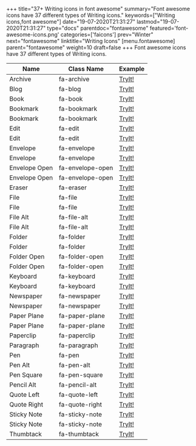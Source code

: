 +++
title="37+ Writing icons in font awesome"
summary="Font awesome icons have 37 different types of Writing icons."
keywords=["Writing icons,font awesome"]
date="19-07-2020T21:31:27"
lastmod="19-07-2020T21:31:27"
type="docs"
parentdoc="fontawesome"
featured='font-awesome-icons.png'
categories=['faicons']
prev="Winter"
next="fontawesome"
linktitle="Writing Icons"
[menu.fontawesome]
parent="fontawesome"
weight=10
draft=false
+++
Font awesome icons have 37 different types of Writing icons.<div class='table-responsive'><table class='table'><thead><tr><th>Name</th><th>Class Name</th><th>Example</th></tr></thead><tbody><tr><td><i class="fas fa-archive"></i>Archive</td><td>fa-archive</td><td><a href='https://www.angularjswiki.com/fontawesome/fa-archive/' target='_blank'>TryIt!</a></td></tr><tr><td><i class="fas fa-blog"></i>Blog</td><td>fa-blog</td><td><a href='https://www.angularjswiki.com/fontawesome/fa-blog/' target='_blank'>TryIt!</a></td></tr><tr><td><i class="fas fa-book"></i>Book</td><td>fa-book</td><td><a href='https://www.angularjswiki.com/fontawesome/fa-book/' target='_blank'>TryIt!</a></td></tr><tr><td><i class="fas fa-bookmark"></i>Bookmark</td><td>fa-bookmark</td><td><a href='https://www.angularjswiki.com/fontawesome/fa-bookmark/' target='_blank'>TryIt!</a></td></tr><tr><td><i class="far fa-bookmark"></i>Bookmark</td><td>fa-bookmark</td><td><a href='https://www.angularjswiki.com/fontawesome/fa-bookmark/' target='_blank'>TryIt!</a></td></tr><tr><td><i class="fas fa-edit"></i>Edit</td><td>fa-edit</td><td><a href='https://www.angularjswiki.com/fontawesome/fa-edit/' target='_blank'>TryIt!</a></td></tr><tr><td><i class="far fa-edit"></i>Edit</td><td>fa-edit</td><td><a href='https://www.angularjswiki.com/fontawesome/fa-edit/' target='_blank'>TryIt!</a></td></tr><tr><td><i class="fas fa-envelope"></i>Envelope</td><td>fa-envelope</td><td><a href='https://www.angularjswiki.com/fontawesome/fa-envelope/' target='_blank'>TryIt!</a></td></tr><tr><td><i class="far fa-envelope"></i>Envelope</td><td>fa-envelope</td><td><a href='https://www.angularjswiki.com/fontawesome/fa-envelope/' target='_blank'>TryIt!</a></td></tr><tr><td><i class="fas fa-envelope-open"></i>Envelope Open</td><td>fa-envelope-open</td><td><a href='https://www.angularjswiki.com/fontawesome/fa-envelope-open/' target='_blank'>TryIt!</a></td></tr><tr><td><i class="far fa-envelope-open"></i>Envelope Open</td><td>fa-envelope-open</td><td><a href='https://www.angularjswiki.com/fontawesome/fa-envelope-open/' target='_blank'>TryIt!</a></td></tr><tr><td><i class="fas fa-eraser"></i>Eraser</td><td>fa-eraser</td><td><a href='https://www.angularjswiki.com/fontawesome/fa-eraser/' target='_blank'>TryIt!</a></td></tr><tr><td><i class="fas fa-file"></i>File</td><td>fa-file</td><td><a href='https://www.angularjswiki.com/fontawesome/fa-file/' target='_blank'>TryIt!</a></td></tr><tr><td><i class="far fa-file"></i>File</td><td>fa-file</td><td><a href='https://www.angularjswiki.com/fontawesome/fa-file/' target='_blank'>TryIt!</a></td></tr><tr><td><i class="fas fa-file-alt"></i>File Alt</td><td>fa-file-alt</td><td><a href='https://www.angularjswiki.com/fontawesome/fa-file-alt/' target='_blank'>TryIt!</a></td></tr><tr><td><i class="far fa-file-alt"></i>File Alt</td><td>fa-file-alt</td><td><a href='https://www.angularjswiki.com/fontawesome/fa-file-alt/' target='_blank'>TryIt!</a></td></tr><tr><td><i class="fas fa-folder"></i>Folder</td><td>fa-folder</td><td><a href='https://www.angularjswiki.com/fontawesome/fa-folder/' target='_blank'>TryIt!</a></td></tr><tr><td><i class="far fa-folder"></i>Folder</td><td>fa-folder</td><td><a href='https://www.angularjswiki.com/fontawesome/fa-folder/' target='_blank'>TryIt!</a></td></tr><tr><td><i class="fas fa-folder-open"></i>Folder Open</td><td>fa-folder-open</td><td><a href='https://www.angularjswiki.com/fontawesome/fa-folder-open/' target='_blank'>TryIt!</a></td></tr><tr><td><i class="far fa-folder-open"></i>Folder Open</td><td>fa-folder-open</td><td><a href='https://www.angularjswiki.com/fontawesome/fa-folder-open/' target='_blank'>TryIt!</a></td></tr><tr><td><i class="fas fa-keyboard"></i>Keyboard</td><td>fa-keyboard</td><td><a href='https://www.angularjswiki.com/fontawesome/fa-keyboard/' target='_blank'>TryIt!</a></td></tr><tr><td><i class="far fa-keyboard"></i>Keyboard</td><td>fa-keyboard</td><td><a href='https://www.angularjswiki.com/fontawesome/fa-keyboard/' target='_blank'>TryIt!</a></td></tr><tr><td><i class="fas fa-newspaper"></i>Newspaper</td><td>fa-newspaper</td><td><a href='https://www.angularjswiki.com/fontawesome/fa-newspaper/' target='_blank'>TryIt!</a></td></tr><tr><td><i class="far fa-newspaper"></i>Newspaper</td><td>fa-newspaper</td><td><a href='https://www.angularjswiki.com/fontawesome/fa-newspaper/' target='_blank'>TryIt!</a></td></tr><tr><td><i class="fas fa-paper-plane"></i>Paper Plane</td><td>fa-paper-plane</td><td><a href='https://www.angularjswiki.com/fontawesome/fa-paper-plane/' target='_blank'>TryIt!</a></td></tr><tr><td><i class="far fa-paper-plane"></i>Paper Plane</td><td>fa-paper-plane</td><td><a href='https://www.angularjswiki.com/fontawesome/fa-paper-plane/' target='_blank'>TryIt!</a></td></tr><tr><td><i class="fas fa-paperclip"></i>Paperclip</td><td>fa-paperclip</td><td><a href='https://www.angularjswiki.com/fontawesome/fa-paperclip/' target='_blank'>TryIt!</a></td></tr><tr><td><i class="fas fa-paragraph"></i>Paragraph</td><td>fa-paragraph</td><td><a href='https://www.angularjswiki.com/fontawesome/fa-paragraph/' target='_blank'>TryIt!</a></td></tr><tr><td><i class="fas fa-pen"></i>Pen</td><td>fa-pen</td><td><a href='https://www.angularjswiki.com/fontawesome/fa-pen/' target='_blank'>TryIt!</a></td></tr><tr><td><i class="fas fa-pen-alt"></i>Pen Alt</td><td>fa-pen-alt</td><td><a href='https://www.angularjswiki.com/fontawesome/fa-pen-alt/' target='_blank'>TryIt!</a></td></tr><tr><td><i class="fas fa-pen-square"></i>Pen Square</td><td>fa-pen-square</td><td><a href='https://www.angularjswiki.com/fontawesome/fa-pen-square/' target='_blank'>TryIt!</a></td></tr><tr><td><i class="fas fa-pencil-alt"></i>Pencil Alt</td><td>fa-pencil-alt</td><td><a href='https://www.angularjswiki.com/fontawesome/fa-pencil-alt/' target='_blank'>TryIt!</a></td></tr><tr><td><i class="fas fa-quote-left"></i>Quote Left</td><td>fa-quote-left</td><td><a href='https://www.angularjswiki.com/fontawesome/fa-quote-left/' target='_blank'>TryIt!</a></td></tr><tr><td><i class="fas fa-quote-right"></i>Quote Right</td><td>fa-quote-right</td><td><a href='https://www.angularjswiki.com/fontawesome/fa-quote-right/' target='_blank'>TryIt!</a></td></tr><tr><td><i class="fas fa-sticky-note"></i>Sticky Note</td><td>fa-sticky-note</td><td><a href='https://www.angularjswiki.com/fontawesome/fa-sticky-note/' target='_blank'>TryIt!</a></td></tr><tr><td><i class="far fa-sticky-note"></i>Sticky Note</td><td>fa-sticky-note</td><td><a href='https://www.angularjswiki.com/fontawesome/fa-sticky-note/' target='_blank'>TryIt!</a></td></tr><tr><td><i class="fas fa-thumbtack"></i>Thumbtack</td><td>fa-thumbtack</td><td><a href='https://www.angularjswiki.com/fontawesome/fa-thumbtack/' target='_blank'>TryIt!</a></td></tr></tbody></table></div>
